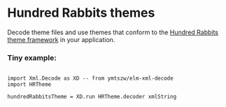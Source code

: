 # Hundred Rabbits themes

Decode theme files and use themes that conform to the [Hundred Rabbits theme framework](https://github.com/hundredrabbits/Themes) in your application.

### Tiny example:

```

import Xml.Decode as XD -- from ymtszw/elm-xml-decode
import HRTheme

hundredRabbitsTheme = XD.run HRTheme.decoder xmlString

```